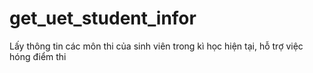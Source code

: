 # get_uet_student_infor

Lấy thông tin các môn thi của sinh viên trong kì học hiện tại, hỗ trợ việc hóng điểm thi
